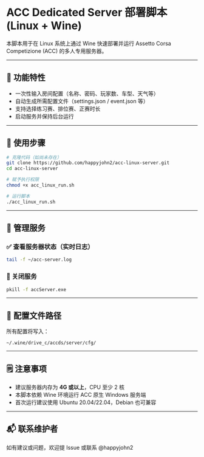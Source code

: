 # ACC Dedicated Server 部署脚本 (Linux + Wine)

本脚本用于在 Linux 系统上通过 Wine 快速部署并运行 Assetto Corsa Competizione (ACC) 的多人专用服务器。

---

## 🧰 功能特性

- 一次性输入房间配置（名称、密码、玩家数、车型、天气等）
- 自动生成所需配置文件（settings.json / event.json 等）
- 支持选择练习赛、排位赛、正赛时长
- 启动服务并保持后台运行

---

## 🚀 使用步骤

```bash
# 克隆代码（如尚未存在）
git clone https://github.com/happyjohn2/acc-linux-server.git
cd acc-linux-server

# 赋予执行权限
chmod +x acc_linux_run.sh

# 运行脚本
./acc_linux_run.sh
```

---

## 🔧 管理服务

### ✅ 查看服务器状态（实时日志）
```bash
tail -f ~/acc-server.log
```

### 🛑 关闭服务
```bash
pkill -f accServer.exe
```

---

## 📄 配置文件路径
所有配置将写入：
```
~/.wine/drive_c/accds/server/cfg/
```

---

## 🗒 注意事项

- 建议服务器内存为 **4G 或以上**，CPU 至少 2 核
- 本脚本依赖 Wine 环境运行 ACC 原生 Windows 服务端
- 首次运行建议使用 Ubuntu 20.04/22.04，Debian 也可兼容

---

## 📬 联系维护者
如有建议或问题，欢迎提 Issue 或联系 @happyjohn2
